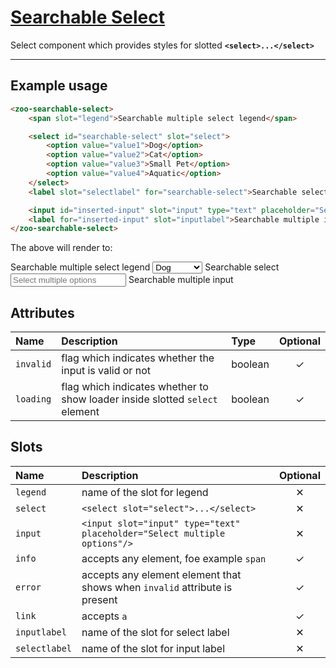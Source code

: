 # [Searchable Select](#searchable-select)

Select component which provides styles for slotted **`<select>...</select>`**

***

## Example usage

```HTML
<zoo-searchable-select>
	<span slot="legend">Searchable multiple select legend</span>

	<select id="searchable-select" slot="select">
		<option value="value1">Dog</option>
		<option value="value2">Cat</option>
		<option value="value3">Small Pet</option>
		<option value="value4">Aquatic</option>
	</select>
	<label slot="selectlabel" for="searchable-select">Searchable select</label>

	<input id="inserted-input" slot="input" type="text" placeholder="Select multiple options"/>
	<label for="inserted-input" slot="inputlabel">Searchable multiple input</label>
</zoo-searchable-select>
```

The above will render to:

<zoo-searchable-select>
	<span slot="legend">Searchable multiple select legend</span>
	<select id="searchable-select" slot="select">
		<option value="value1">Dog</option>
		<option value="value2">Cat</option>
		<option value="value3">Small Pet</option>
		<option value="value4">Aquatic</option>
	</select>
	<label slot="selectlabel" for="searchable-select">Searchable select</label>
	<input id="inserted-input" slot="input" type="text" placeholder="Select multiple options"/>
	<label for="inserted-input" slot="inputlabel">Searchable multiple input</label>
</zoo-searchable-select>

## Attributes

| **Name**  | **Description**                                                             | **Type** | **Optional** |
| :-------- | :-------------------------------------------------------------------------- | :------- | :----------: |
| `invalid` | flag which indicates whether the input is valid or not                      | boolean  |   &#10003;   |
| `loading` | flag which indicates whether to show loader inside slotted `select` element | boolean  |   &#10003;   |

## Slots

| **Name**      | **Description**                                                            | **Optional** |
| :------------ | :------------------------------------------------------------------------- | :----------: |
| `legend`      | name of the slot for legend                                                |   &#10005;   |
| `select`      | `<select slot="select">...</select>`                                       |   &#10005;   |
| `input`       | `<input slot="input" type="text" placeholder="Select multiple options"/>`  |   &#10005;   |
| `info`        | accepts any element, foe example `span`                                    |   &#10003;   |
| `error`       | accepts any element element that shows when `invalid` attribute is present |   &#10003;   |
| `link`        | accepts `a`                                                                |   &#10003;   |
| `inputlabel`  | name of the slot for select label                                          |   &#10005;   |
| `selectlabel` | name of the slot for input label                                           |   &#10005;   |
